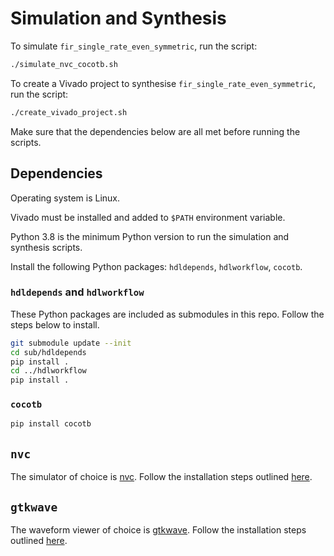 # Simulation and Synthesis
To simulate `fir_single_rate_even_symmetric`, run the script:
```sh
./simulate_nvc_cocotb.sh
```

To create a Vivado project to synthesise `fir_single_rate_even_symmetric`, run the script:
```sh
./create_vivado_project.sh
```
Make sure that the dependencies below are all met before running the scripts.

## Dependencies
Operating system is Linux.

Vivado must be installed and added to `$PATH` environment variable.

Python 3.8 is the minimum Python version to run the simulation and synthesis scripts.

Install the following Python packages: `hdldepends`, `hdlworkflow`, `cocotb`.

### `hdldepends` and `hdlworkflow`
These Python packages are included as submodules in this repo. Follow the steps below to install.

```sh
git submodule update --init
cd sub/hdldepends
pip install .
cd ../hdlworkflow
pip install .
```

### `cocotb`
```sh
pip install cocotb
```

## `nvc`
The simulator of choice is [nvc](https://www.nickg.me.uk/nvc/readme.html). Follow the installation steps outlined [here](https://www.nickg.me.uk/nvc/readme.html#Installing).

## `gtkwave`
The waveform viewer of choice is [gtkwave](https://gtkwave.github.io/gtkwave/). Follow the installation steps outlined [here](https://gtkwave.github.io/gtkwave/install/unix_linux.html).